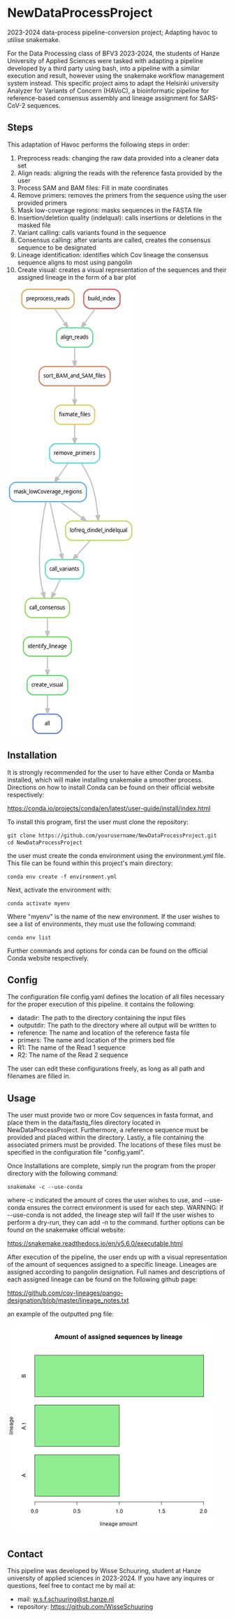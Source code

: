 # NewDataProcessProject

2023-2024 data-process pipeline-conversion project; Adapting havoc to utilise snakemake.

For the Data Processing class of BFV3 2023-2024, the students of Hanze University of
Applied Sciences were tasked with adapting a  pipeline developed by a third party using bash,
into a pipeline with a similar execution and result, however using the snakemake workflow
management system instead. This specific project aims to adapt the Helsinki university
Analyzer for Variants of Concern (HAVoC), a bioinformatic pipeline for reference-based
consensus assembly and lineage assignment for SARS-CoV-2 sequences.

## Steps

This adaptation of Havoc performs the following steps in order:
1. Preprocess reads: changing the raw data provided into a cleaner data set
2. Align reads: aligning the reads with the reference fasta provided by the user
3. Process SAM and BAM files: Fill in mate coordinates
4. Remove primers: removes the primers from the sequence using the user provided primers
5. Mask low-coverage regions: masks sequences in the FASTA file
6. Insertion/deletion quality (indelqual): calls insertions or deletions in the masked file
7. Variant calling: calls variants found in the sequence
8. Consensus calling: after variants are called, creates the consensus sequence to be designated
9. Lineage identification: identifies which Cov lineage the consensus sequence aligns to most using pangolin
10. Create visual: creates a visual representation of the sequences and their assigned lineage in the form of a bar plot

![image](images/dag.png)

## Installation

It is strongly recommended for the user to have either Conda or Mamba installed,
which will make installing snakemake a smoother process. Directions on how to
install Conda can be found on their official website respectively:

https://conda.io/projects/conda/en/latest/user-guide/install/index.html

To install this program, first the user must clone the repository:
```
git clone https://github.com/yourusername/NewDataProcessProject.git
cd NewDataProcessProject
```

the user must create the conda environment using the environment.yml file. This file can
be found within this project's main directory:
```
conda env create -f environment.yml
```

Next, activate the environment with:
```
conda activate myenv
```
Where "myenv" is the name of the new environment. If the user wishes to see a list of environments,
they must use the following command:
```
conda env list
```
Further commands and options for conda can be found on the official Conda website respectively.

## Config

The configuration file config.yaml defines the location of all files necessary for the proper execution
of this pipeline. it contains the following:
- datadir: The path to the directory containing the input files
- outputdir: The path to the directory where all output will be written to
- reference: The name and location of the reference fasta file
- primers: The name and location of the primers bed file
- R1: The name of the Read 1 sequence
- R2: The name of the Read 2 sequence

The user can edit these configurations freely, as long as all path and filenames are filled in. 

## Usage

The user must provide two or more Cov sequences in fasta format, and place them in the data/fastq_files directory
located in NewDataProcessProject. Furthermore, a reference sequence must be provided and placed within the directory.
Lastly, a file containing the associated primers must be provided. The locations of these files must be specified
in the configuration file "config.yaml".

Once Installations are complete, simply run the program from the proper directory with the following command:
```
snakemake -c --use-conda
```
where -c indicated the amount of cores the user wishes to use, and --use-conda ensures the correct environment
is used for each step. WARNING: If --use-conda is not added, the lineage step will fail! If the user wishes to 
perform a dry-run, they can add -n to the command. further options can be found on the snakemake official website:

https://snakemake.readthedocs.io/en/v5.6.0/executable.html

After execution of the pipeline, the user ends up with a visual representation of the amount of sequences
assigned to a specific lineage. Lineages are assigned according to pangolin designation. Full names and descriptions
of each assigned lineage can be found on the following github page:

https://github.com/cov-lineages/pango-designation/blob/master/lineage_notes.txt

an example of the outputted png file:

![image](images/example_plot.png)

## Contact

This pipeline was developed by Wisse Schuuring, student at Hanze university of applied sciences in 2023-2024.
If you have any inquires or questions, feel free to contact me by mail at:

- mail: w.s.f.schuuring@st.hanze.nl
- repository: https://github.com/WisseSchuuring
